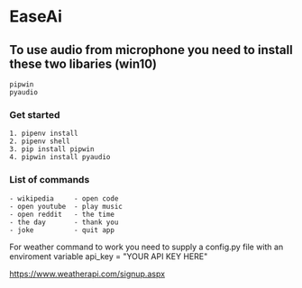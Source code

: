 # EaseAi

## To use audio from microphone you need to install these two libaries (win10)
    
    pipwin
    pyaudio

### Get started

    1. pipenv install
    2. pipenv shell
    3. pip install pipwin
    4. pipwin install pyaudio

### List of commands

    - wikipedia     - open code
    - open youtube  - play music
    - open reddit   - the time
    - the day       - thank you
    - joke          - quit app

For weather command to work you need to supply a config.py file with an enviroment variable 
    api_key = "YOUR API KEY HERE"

https://www.weatherapi.com/signup.aspx